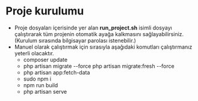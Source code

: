 <h1>Proje kurulumu</h1>
<p>
    <ul>
        <li>
            Proje dosyaları içerisinde yer alan <b>run_project.sh</b> isimli dosyayı çalıştırarak tüm projenin otomatik ayağa kalkmasını sağlayabilirsiniz. (Kurulum sırasında bilgisayar parolası istenebilir.)
        </li>
        <li>
            Manuel olarak çalıştırmak için sırasıyla aşağıdaki komutları çalıştırmanız yeterli olacaktır.
            <ul>
                <li>
                    composer update
                </li>
                <li>
                    php artisan migrate --force
                    php artisan migrate:fresh --force
                </li>
                <li>
                    php artisan app:fetch-data
                </li>
                <li>
                    sudo npm i
                </li>
                <li>
                    npm run build
                </li>
                <li>
                    php artisan serve
                </li>
            </ul>
        </li>
    </ul>
</p>
